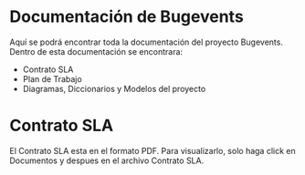 # Documentación de Bugevents
Aquí se podrá encontrar toda la documentación del proyecto Bugevents. Dentro de esta documentación se encontrara:
* Contrato SLA
* Plan de Trabajo
* Diagramas, Diccionarios y Modelos del proyecto

# Contrato SLA

El Contrato SLA esta en el formato PDF. Para visualizarlo, solo haga click en Documentos y despues en el archivo Contrato SLA.  

